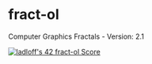 # fract-ol
Computer Graphics Fractals - Version: 2.1

[![ladloff's 42 fract-ol Score](https://badge42.vercel.app/api/v2/cleopgpe600060fmkk9ruhmk8/project/3075493)](https://github.com/JaeSeoKim/badge42)
